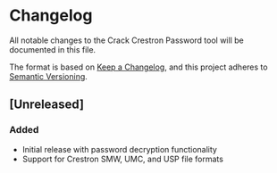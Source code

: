 # Changelog

All notable changes to the Crack Crestron Password tool will be documented in this file.

The format is based on [Keep a Changelog](https://keepachangelog.com/en/1.0.0/),
and this project adheres to [Semantic Versioning](https://semver.org/spec/v2.0.0.html).

## [Unreleased]

### Added

-   Initial release with password decryption functionality
-   Support for Crestron SMW, UMC, and USP file formats
